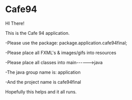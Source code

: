 # Cafe94
HI There!

This is the Cafe 94 application.


-Please use the package: package.application.cafe94final;

-Please place all FXML's & images/gifs into resources

-Please place all classes into main------>java

-The java group name is: application

-And the project name is cafe94final

Hopefully this helps and it all runs.
